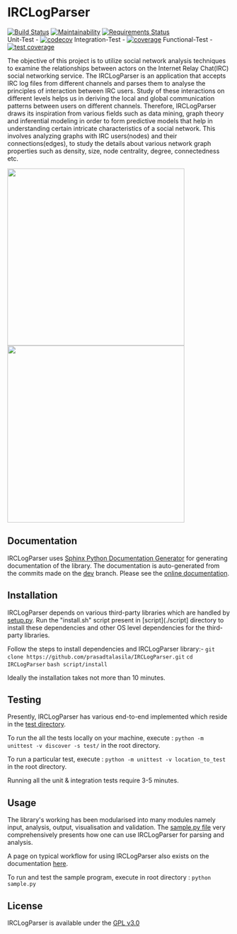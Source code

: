 # IRCLogParser

[![Build Status](https://travis-ci.org/prasadtalasila/IRCLogParser.svg?branch=dev)](https://travis-ci.org/prasadtalasila/IRCLogParser) 
[![Maintainability](https://api.codeclimate.com/v1/badges/211e8675682e2d345d8b/maintainability)](https://codeclimate.com/github/prasadtalasila/IRCLogParser/maintainability)
[![Requirements Status](https://requires.io/github/prasadtalasila/IRCLogParser/requirements.svg?branch=dev)](https://requires.io/github/prasadtalasila/IRCLogParser/requirements/?branch=dev)  
Unit-Test - [![codecov](https://codecov.io/gh/prasadtalasila/IRCLogParser/branch/dev/graph/badge.svg)](https://codecov.io/gh/prasadtalasila/IRCLogParser) 
Integration-Test - [![coverage](https://api.codeclimate.com/v1/badges/211e8675682e2d345d8b/test_coverage)](https://codeclimate.com/github/prasadtalasila/IRCLogParser/test_coverage)
Functional-Test - [![test coverage](https://coveralls.io/repos/github/prasadtalasila/IRCLogParser/badge.svg?branch=dev)](https://coveralls.io/github/prasadtalasila/IRCLogParser?branch=dev)


The objective of this project is to utilize social network analysis techniques to examine the relationships between actors on the Internet Relay Chat(IRC) social networking service. The IRCLogParser is an application that accepts IRC log files from different channels and parses them to analyse the principles of interaction between IRC users. Study of these interactions on different levels helps us in deriving the local and global communication patterns between users on different channels. Therefore, IRCLogParser draws its inspiration from various fields such as data mining, graph theory and inferential modeling in order to form predictive models that help in understanding certain intricate characteristics of a social network. This involves analyzing graphs with IRC users(nodes) and their connections(edges), to study the details about various network graph properties such as density, size, node centrality, degree, connectedness etc.


<img src="https://raw.githubusercontent.com/wiki/prasadtalasila/IRCLogParser/sample_images/kubuntu-devel_4_10_2013_conversation.png" width="400px"></img>
<img src="https://raw.githubusercontent.com/wiki/prasadtalasila/IRCLogParser/sample_images/infomap_CU.png" width="400px"></img>


## Documentation

IRCLogParser uses [Sphinx Python Documentation Generator](http://www.sphinx-doc.org/en/stable/) for generating documentation of the library.
The documentation is auto-generated from the commits made on the [dev](https://github.com/prasadtalasila/IRCLogParser/tree/dev) branch. Please see the [online documentation](http://prasad.talasila.in/IRCLogParser/).


## Installation

IRCLogParser depends on various third-party libraries which are handled by [setup.py](./setup.py). 
Run the "install.sh" script present in [script](./script] directory to install these dependencies and other OS level
dependencies for the third-party libraries.

Follow the steps to install dependencies and IRCLogParser library:-
`git clone https://github.com/prasadtalasila/IRCLogParser.git`
`cd IRCLogParser`
`bash script/install`
 
Ideally the installation takes not more than 10 minutes.


## Testing

Presently, IRCLogParser has various end-to-end implemented which reside in the [test directory](./test/).

To run the all the tests locally on your machine, execute :
`python -m unittest -v discover -s test/` in the root directory.

To run a particular test, execute :
`python -m unittest -v location_to_test` in the root directory.

Running all the unit & integration tests require 3-5 minutes.

## Usage

The library's working has been modularised into many modules namely input, analysis, output, visualisation and validation. The [sample.py file](./sample.py) very comprehensively presents how one can use IRCLogParser for parsing and analysis.

A page on typical workflow for using IRCLogParser also exists on the documentation [here](http://prasadtalasila.github.io/IRCLogParser/TypicalUsage.html).

To run and test the sample program, execute in root directory :
`python sample.py`

## License

IRCLogParser is available under the [GPL v3.0](./LISENCE.md)

